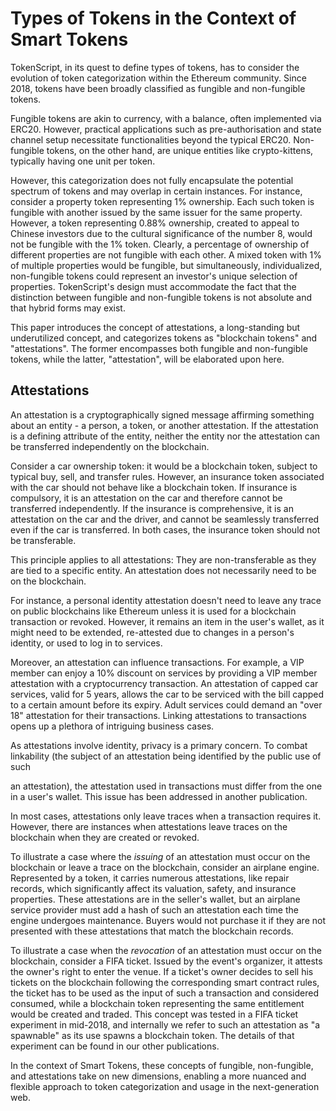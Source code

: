 # Types of Tokens in the Context of Smart Tokens

TokenScript, in its quest to define types of tokens, has to consider the evolution of token categorization within the Ethereum community. Since 2018, tokens have been broadly classified as fungible and non-fungible tokens.

Fungible tokens are akin to currency, with a balance, often implemented via ERC20. However, practical applications such as pre-authorisation and state channel setup necessitate functionalities beyond the typical ERC20. Non-fungible tokens, on the other hand, are unique entities like crypto-kittens, typically having one unit per token.

However, this categorization does not fully encapsulate the potential spectrum of tokens and may overlap in certain instances. For instance, consider a property token representing 1% ownership. Each such token is fungible with another issued by the same issuer for the same property. However, a token representing 0.88% ownership, created to appeal to Chinese investors due to the cultural significance of the number 8, would not be fungible with the 1% token. Clearly, a percentage of ownership of different properties are not fungible with each other. A mixed token with 1% of multiple properties would be fungible, but simultaneously, individualized, non-fungible tokens could represent an investor's unique selection of properties. TokenScript's design must accommodate the fact that the distinction between fungible and non-fungible tokens is not absolute and that hybrid forms may exist.

This paper introduces the concept of attestations, a long-standing but underutilized concept, and categorizes tokens as "blockchain tokens" and "attestations". The former encompasses both fungible and non-fungible tokens, while the latter, "attestation", will be elaborated upon here.

## Attestations

An attestation is a cryptographically signed message affirming something about an entity - a person, a token, or another attestation. If the attestation is a defining attribute of the entity, neither the entity nor the attestation can be transferred independently on the blockchain. 

Consider a car ownership token: it would be a blockchain token, subject to typical buy, sell, and transfer rules. However, an insurance token associated with the car should not behave like a blockchain token. If insurance is compulsory, it is an attestation on the car and therefore cannot be transferred independently. If the insurance is comprehensive, it is an attestation on the car and the driver, and cannot be seamlessly transferred even if the car is transferred. In both cases, the insurance token should not be transferable.

This principle applies to all attestations: They are non-transferable as they are tied to a specific entity. An attestation does not necessarily need to be on the blockchain. 

For instance, a personal identity attestation doesn't need to leave any trace on public blockchains like Ethereum unless it is used for a blockchain transaction or revoked. However, it remains an item in the user's wallet, as it might need to be extended, re-attested due to changes in a person's identity, or used to log in to services.

Moreover, an attestation can influence transactions. For example, a VIP member can enjoy a 10% discount on services by providing a VIP member attestation with a cryptocurrency transaction. An attestation of capped car services, valid for 5 years, allows the car to be serviced with the bill capped to a certain amount before its expiry. Adult services could demand an "over 18" attestation for their transactions. Linking attestations to transactions opens up a plethora of intriguing business cases.

As attestations involve identity, privacy is a primary concern. To combat linkability (the subject of an attestation being identified by the public use of such

an attestation), the attestation used in transactions must differ from the one in a user's wallet. This issue has been addressed in another publication.

In most cases, attestations only leave traces when a transaction requires it. However, there are instances when attestations leave traces on the blockchain when they are created or revoked.

To illustrate a case where the *issuing* of an attestation must occur on the blockchain or leave a trace on the blockchain, consider an airplane engine. Represented by a token, it carries numerous attestations, like repair records, which significantly affect its valuation, safety, and insurance properties. These attestations are in the seller's wallet, but an airplane service provider must add a hash of such an attestation each time the engine undergoes maintenance. Buyers would not purchase it if they are not presented with these attestations that match the blockchain records.

To illustrate a case when the *revocation* of an attestation must occur on the blockchain, consider a FIFA ticket. Issued by the event's organizer, it attests the owner's right to enter the venue. If a ticket's owner decides to sell his tickets on the blockchain following the corresponding smart contract rules, the ticket has to be used as the input of such a transaction and considered consumed, while a blockchain token representing the same entitlement would be created and traded. This concept was tested in a FIFA ticket experiment in mid-2018, and internally we refer to such an attestation as "a spawnable" as its use spawns a blockchain token. The details of that experiment can be found in our other publications.

In the context of Smart Tokens, these concepts of fungible, non-fungible, and attestations take on new dimensions, enabling a more nuanced and flexible approach to token categorization and usage in the next-generation web.
